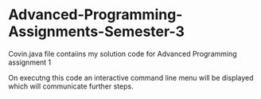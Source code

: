 # Advanced-Programming-Assignments-Semester-3
Covin.java file contaiins my solution code for Advanced Programming assignment 1


On executng this code an interactive command line menu will be displayed which will communicate further steps.

